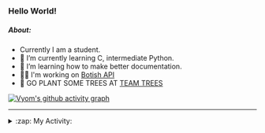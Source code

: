 ### Hello World!

##### About:
- Currently I am a student.
- 🌱 I’m currently learning C, intermediate Python.
- 🌱 I’m learning how to make better documentation.
- 👨‍💻 I'm working on [Botish API](https://github.com/Vyvy-vi/api)
- 🌱 GO PLANT SOME TREES AT [TEAM TREES](https://teamtrees.org/)

[![Vyom's github activity graph](https://activity-graph.herokuapp.com/graph?username=Vyvy-vi)](https://github.com/ashutosh00710/github-readme-activity-graph)

---
<details>
  <summary>:zap: My Activity:</summary>
  
<!--START_SECTION:waka-->
![Code Time](http://img.shields.io/badge/Code%20Time-735%20hrs%2028%20mins-blue)

**I'm a Night 🦉** 

```text
🌞 Morning    57 commits     ██░░░░░░░░░░░░░░░░░░░░░░░   7.92% 
🌆 Daytime    166 commits    █████░░░░░░░░░░░░░░░░░░░░   23.06% 
🌃 Evening    250 commits    ████████░░░░░░░░░░░░░░░░░   34.72% 
🌙 Night      247 commits    ████████░░░░░░░░░░░░░░░░░   34.31%

```
📅 **I'm Most Productive on Sunday** 

```text
Monday       69 commits     ██░░░░░░░░░░░░░░░░░░░░░░░   9.58% 
Tuesday      124 commits    ████░░░░░░░░░░░░░░░░░░░░░   17.22% 
Wednesday    116 commits    ████░░░░░░░░░░░░░░░░░░░░░   16.11% 
Thursday     104 commits    ███░░░░░░░░░░░░░░░░░░░░░░   14.44% 
Friday       77 commits     ██░░░░░░░░░░░░░░░░░░░░░░░   10.69% 
Saturday     84 commits     ███░░░░░░░░░░░░░░░░░░░░░░   11.67% 
Sunday       146 commits    █████░░░░░░░░░░░░░░░░░░░░   20.28%

```


📊 **This Week I Spent My Time On** 

```text
🔥 Editors: 
VS Code                  12 hrs 53 mins      ████████████████████████░   96.16% 
Vim                      30 mins             █░░░░░░░░░░░░░░░░░░░░░░░░   3.84%

🐱‍💻 Projects: 
phishing-check-bot       6 hrs 31 mins       ████████████░░░░░░░░░░░░░   48.7% 
praise_backend_js        5 hrs 11 mins       █████████░░░░░░░░░░░░░░░░   38.71% 
session-3-revision       42 mins             █░░░░░░░░░░░░░░░░░░░░░░░░   5.24% 
Unknown Project          37 mins             █░░░░░░░░░░░░░░░░░░░░░░░░   4.62% 
TEC-Discord-Automation   8 mins              ░░░░░░░░░░░░░░░░░░░░░░░░░   1.03%

```


 Last Updated on 19/04/2022 22:04:40 UTC
<!--END_SECTION:waka-->
</details>

